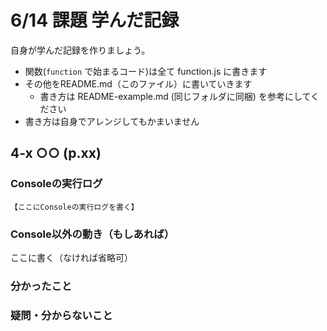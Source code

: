# 6/14 課題 学んだ記録

自身が学んだ記録を作りましょう。

- 関数(`function` で始まるコード)は全て function.js に書きます
- その他をREADME.md（このファイル）に書いていきます
    - 書き方は README-example.md (同じフォルダに同梱) を参考にしてください
- 書き方は自身でアレンジしてもかまいません

## 4-x ○○ (p.xx)

### Consoleの実行ログ

```
【ここにConsoleの実行ログを書く】
```

### Console以外の動き（もしあれば）

ここに書く（なければ省略可）

### 分かったこと


### 疑問・分からないこと



